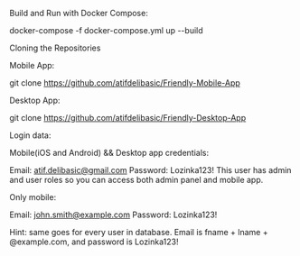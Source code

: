 
Build and Run with Docker Compose:

docker-compose -f docker-compose.yml up --build

Cloning the Repositories

Mobile App: 

git clone https://github.com/atifdelibasic/Friendly-Mobile-App

Desktop App: 

git clone https://github.com/atifdelibasic/Friendly-Desktop-App

Login data:

Mobile(iOS and Android) && Desktop app credentials:

Email: atif.delibasic@gmail.com
Password: Lozinka123!
This user has admin and user roles so you can access both admin panel and mobile app.

Only mobile: 

Email: john.smith@example.com
Password: Lozinka123!

Hint: same goes for every user in database. Email is fname + lname + @example.com, and password is Lozinka123!

